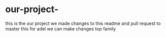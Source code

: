 # our-project-
this is the our project
we made changes to this readme and pull request to master
this for adel
we can make changes
top
family 
